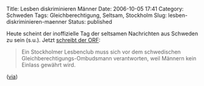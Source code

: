 Title: Lesben diskriminieren Männer
Date: 2006-10-05 17:41
Category: Schweden
Tags: Gleichberechtigung, Seltsam, Stockholm
Slug: lesben-diskriminieren-maenner
Status: published

Heute scheint der inoffizielle Tag der seltsamen Nachrichten aus
Schweden zu sein (s.u.). Jetzt [schreibt der
ORF](http://orf.at/?href=http%3A%2F%2Forf.at%2Fticker%2F231713.html):

> Ein Stockholmer Lesbenclub muss sich vor dem schwedischen
> Gleichberechtigungs-Ombudsmann verantworten, weil Männern kein Einlass
> gewährt wird.

([via](http://blog.zeit.de/sex/?p=228))

